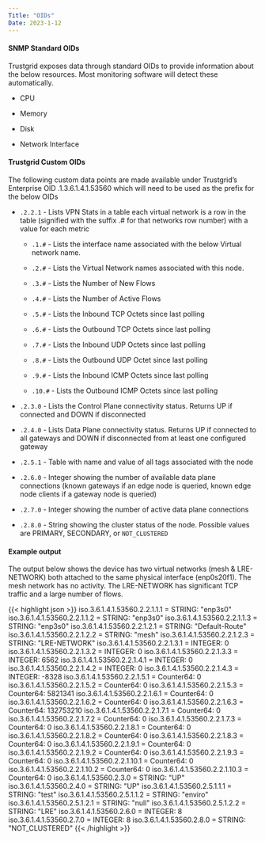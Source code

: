 ```yaml
---
Title: "OIDs"
Date: 2023-1-12
---
```

#### SNMP Standard OIDs
Trustgrid exposes data through standard OIDs to provide information about the below resources.  Most monitoring software will detect these automatically.

- CPU

- Memory

- Disk 

- Network Interface

#### Trustgrid Custom OIDs
The following custom data points are made available under Trustgrid’s Enterprise OID .1.3.6.1.4.1.53560 which will need to be used as the prefix for the below OIDs

- `.2.2.1` - Lists VPN Stats in a table each virtual network is a row in the table (signified with the suffix .# for that networks row number) with a value for each metric

    - `.1.#` - Lists the interface name associated with the below Virtual network name.  

    - `.2.#` - Lists the Virtual Network names associated with this node.  

    - `.3.#` - Lists the Number of New Flows

    - `.4.#` - Lists the Number of Active Flows  

    - `.5.#` - Lists the Inbound TCP Octets since last polling

    - `.6.#` - Lists the Outbound TCP Octets since last polling

    - `.7.#` - Lists the Inbound UDP Octets since last polling

    - `.8.#` - Lists the Outbound UDP Octet since last polling

    - `.9.#` - Lists the Inbound ICMP Octets since last polling

    - `.10.#` - Lists the Outbound ICMP Octets since last polling

- `.2.3.0` - Lists the Control Plane connectivity status. Returns UP if connected and DOWN if disconnected

- `.2.4.0` - Lists Data Plane connectivity status. Returns UP if connected to all gateways and DOWN if disconnected from at least one configured gateway

- `.2.5.1` - Table with name and value of all tags associated with the node

- `.2.6.0` - Integer showing the number of available data plane connections (known gateways if an edge node is queried, known edge node clients if a gateway node is queried)

- `.2.7.0` - Integer showing the number of active data plane connections

- `.2.8.0` - String showing the cluster status of the node. Possible values are PRIMARY, SECONDARY, or `NOT_CLUSTERED`

#### Example output
The output below shows the device has two virtual networks (mesh & LRE-NETWORK) both attached to the same physical interface (enp0s20f1).  The mesh network has no activity.  The LRE-NETWORK has significant TCP traffic and a large number of flows. 

{{< highlight json >}}
iso.3.6.1.4.1.53560.2.2.1.1.1 = STRING: "enp3s0"
iso.3.6.1.4.1.53560.2.2.1.1.2 = STRING: "enp3s0"
iso.3.6.1.4.1.53560.2.2.1.1.3 = STRING: "enp3s0"
iso.3.6.1.4.1.53560.2.2.1.2.1 = STRING: "Default-Route"
iso.3.6.1.4.1.53560.2.2.1.2.2 = STRING: "mesh"
iso.3.6.1.4.1.53560.2.2.1.2.3 = STRING: "LRE-NETWORK"
iso.3.6.1.4.1.53560.2.2.1.3.1 = INTEGER: 0
iso.3.6.1.4.1.53560.2.2.1.3.2 = INTEGER: 0
iso.3.6.1.4.1.53560.2.2.1.3.3 = INTEGER: 6562
iso.3.6.1.4.1.53560.2.2.1.4.1 = INTEGER: 0
iso.3.6.1.4.1.53560.2.2.1.4.2 = INTEGER: 0
iso.3.6.1.4.1.53560.2.2.1.4.3 = INTEGER: -8328
iso.3.6.1.4.1.53560.2.2.1.5.1 = Counter64: 0
iso.3.6.1.4.1.53560.2.2.1.5.2 = Counter64: 0
iso.3.6.1.4.1.53560.2.2.1.5.3 = Counter64: 5821341
iso.3.6.1.4.1.53560.2.2.1.6.1 = Counter64: 0
iso.3.6.1.4.1.53560.2.2.1.6.2 = Counter64: 0
iso.3.6.1.4.1.53560.2.2.1.6.3 = Counter64: 132753210
iso.3.6.1.4.1.53560.2.2.1.7.1 = Counter64: 0
iso.3.6.1.4.1.53560.2.2.1.7.2 = Counter64: 0
iso.3.6.1.4.1.53560.2.2.1.7.3 = Counter64: 0
iso.3.6.1.4.1.53560.2.2.1.8.1 = Counter64: 0
iso.3.6.1.4.1.53560.2.2.1.8.2 = Counter64: 0
iso.3.6.1.4.1.53560.2.2.1.8.3 = Counter64: 0
iso.3.6.1.4.1.53560.2.2.1.9.1 = Counter64: 0
iso.3.6.1.4.1.53560.2.2.1.9.2 = Counter64: 0
iso.3.6.1.4.1.53560.2.2.1.9.3 = Counter64: 0
iso.3.6.1.4.1.53560.2.2.1.10.1 = Counter64: 0
iso.3.6.1.4.1.53560.2.2.1.10.2 = Counter64: 0
iso.3.6.1.4.1.53560.2.2.1.10.3 = Counter64: 0
iso.3.6.1.4.1.53560.2.3.0 = STRING: "UP"
iso.3.6.1.4.1.53560.2.4.0 = STRING: "UP"
iso.3.6.1.4.1.53560.2.5.1.1.1 = STRING: "test"
iso.3.6.1.4.1.53560.2.5.1.1.2 = STRING: "enviro"
iso.3.6.1.4.1.53560.2.5.1.2.1 = STRING: "null"
iso.3.6.1.4.1.53560.2.5.1.2.2 = STRING: "LRE"
iso.3.6.1.4.1.53560.2.6.0 = INTEGER: 8
iso.3.6.1.4.1.53560.2.7.0 = INTEGER: 8
iso.3.6.1.4.1.53560.2.8.0 = STRING: "NOT_CLUSTERED"
{{< /highlight >}}